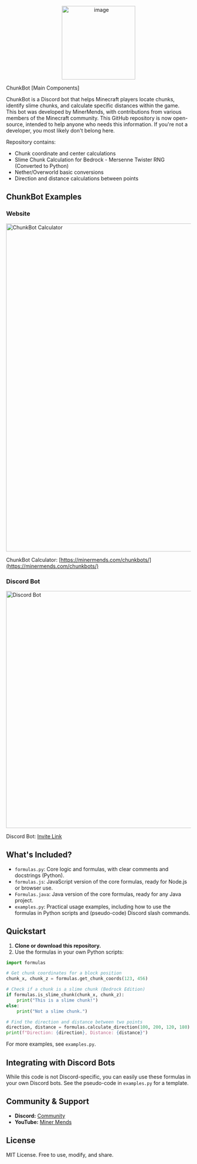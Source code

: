<p align="center">
  <img width="200" height="200" alt="image" src="https://github.com/user-attachments/assets/6eb371d6-eea3-4b7c-bdcc-038a043587bb" />
</p>

ChunkBot [Main Components]

ChunkBot is a Discord bot that helps Minecraft players locate chunks, identify slime chunks, and calculate specific distances within the game. This bot was developed by MinerMends, with contributions from various members of the Minecraft community. This GitHub repository is now open-source, intended to help anyone who needs this information. If you're not a developer, you most likely don't belong here.

Repository contains:
- Chunk coordinate and center calculations
- Slime Chunk Calculation for Bedrock - Mersenne Twister RNG (Converted to Python)
- Nether/Overworld basic conversions
- Direction and distance calculations between points

## ChunkBot Examples
### Website
[<img width="739" height="891" alt="ChunkBot Calculator" src="https://github.com/user-attachments/assets/dae00065-9047-4b33-b294-19419dac4e02"/>](https://minermends.com/chunkbots/)

ChunkBot Calculator: [https://minermends.com/chunkbots/](https://minermends.com/chunkbots/)

### Discord Bot
[<img width="505" height="644" alt="Discord Bot" src="https://github.com/user-attachments/assets/7a0ed3d1-754d-4142-a478-2f0ef5161814"/>](https://discord.com/oauth2/authorize?client_id=1094929282196848721&permissions=2147483648&scope=applications.commands%20bot)

Discord Bot: [Invite Link](https://discord.bots.gg/bots/1094929282196848721)

## What's Included?
- `formulas.py`: Core logic and formulas, with clear comments and docstrings (Python).
- `formulas.js`: JavaScript version of the core formulas, ready for Node.js or browser use.
- `Formulas.java`: Java version of the core formulas, ready for any Java project.
- `examples.py`: Practical usage examples, including how to use the formulas in Python scripts and (pseudo-code) Discord slash commands.

## Quickstart

1. **Clone or download this repository.**
2. Use the formulas in your own Python scripts:

```python
import formulas

# Get chunk coordinates for a block position
chunk_x, chunk_z = formulas.get_chunk_coords(123, 456)

# Check if a chunk is a slime chunk (Bedrock Edition)
if formulas.is_slime_chunk(chunk_x, chunk_z):
    print("This is a slime chunk!")
else:
    print("Not a slime chunk.")

# Find the direction and distance between two points
direction, distance = formulas.calculate_direction(100, 200, 120, 180)
print(f"Direction: {direction}, Distance: {distance}")
```

For more examples, see `examples.py`.

## Integrating with Discord Bots

While this code is not Discord-specific, you can easily use these formulas in your own Discord bots. See the pseudo-code in `examples.py` for a template.

## Community & Support
- **Discord:** [Community](https://discord.gg/7B52t6wY2r)
- **YouTube:** [Miner Mends](https://youtube.com/minermends)
  
## License
MIT License. Free to use, modify, and share. 

